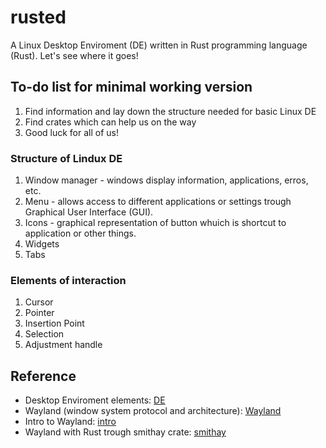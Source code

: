 # rusted
A Linux Desktop Enviroment (DE) written in Rust programming language (Rust). Let's see where it goes!

## To-do list for minimal working version
1. Find information and lay down the structure needed for basic Linux DE
2. Find crates which can help us on the way
3. Good luck for all of us!

### Structure of Lindux DE
1. Window manager - windows display information, applications, erros, etc.
2. Menu - allows access to different applications or settings trough Graphical User Interface (GUI).
3. Icons - graphical representation of button whuich is shortcut to application or other things.
4. Widgets
5. Tabs

### Elements of interaction
1. Cursor
2. Pointer
3. Insertion Point
4. Selection
5. Adjustment handle

## Reference
* Desktop Enviroment elements: [DE](https://en.wikipedia.org/wiki/List_of_graphical_user_interface_elements)
* Wayland (window system protocol and architecture): [Wayland](https://wayland.freedesktop.org)
* Intro to Wayland: [intro](https://wayland-book.com/introduction.html)
* Wayland with Rust trough smithay crate: [smithay](https://smithay.github.io/book/intro.html)
